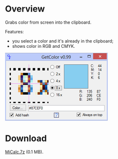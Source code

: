 # Overview

Grabs color from screen into the clipboard.

Features:

- you select a color and it's already in the clipboard;
- shows color in RGB and CMYK.

![GetColor.png](_img/GetColor.png)

# Download

[MiCalc.7z](https://github.com/liiws/GetColor/releases/download/0.99/GetColor.7z) (0.1 MB).
